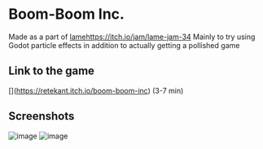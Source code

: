 # Boom-Boom Inc.
Made as a part of [lame](https://itch.io/jam/lame-jam-34)https://itch.io/jam/lame-jam-34
Mainly to try using Godot particle effects in addition to actually getting a pollished game 

## Link to the game 
[[](url)](https://retekant.itch.io/boom-boom-inc)
(3-7 min)

## Screenshots
![image](https://github.com/ConnorG255/Boom-Boom-Inc./assets/110712138/e6d5260b-9a68-4138-a822-570714df1fcd)
![image](https://github.com/ConnorG255/Boom-Boom-Inc./assets/110712138/2f23f0db-2115-4c58-a670-8c67800d1652)
